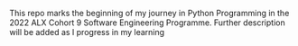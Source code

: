 This repo marks the beginning of my journey in Python Programming in the 2022 ALX Cohort 9 Software Engineering Programme. Further description will be added as I progress in my learning
